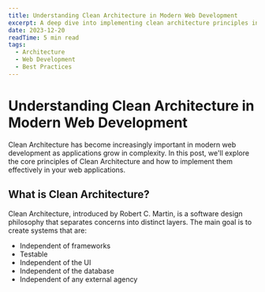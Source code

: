 ```yaml
---
title: Understanding Clean Architecture in Modern Web Development
excerpt: A deep dive into implementing clean architecture principles in web applications...
date: 2023-12-20
readTime: 5 min read
tags:
  - Architecture
  - Web Development
  - Best Practices
---
```


# Understanding Clean Architecture in Modern Web Development

Clean Architecture has become increasingly important in modern web development as applications grow in complexity. In this post, we'll explore the core principles of Clean Architecture and how to implement them effectively in your web applications.

## What is Clean Architecture?

Clean Architecture, introduced by Robert C. Martin, is a software design philosophy that separates concerns into distinct layers. The main goal is to create systems that are:

- Independent of frameworks
- Testable
- Independent of the UI
- Independent of the database
- Independent of any external agency
